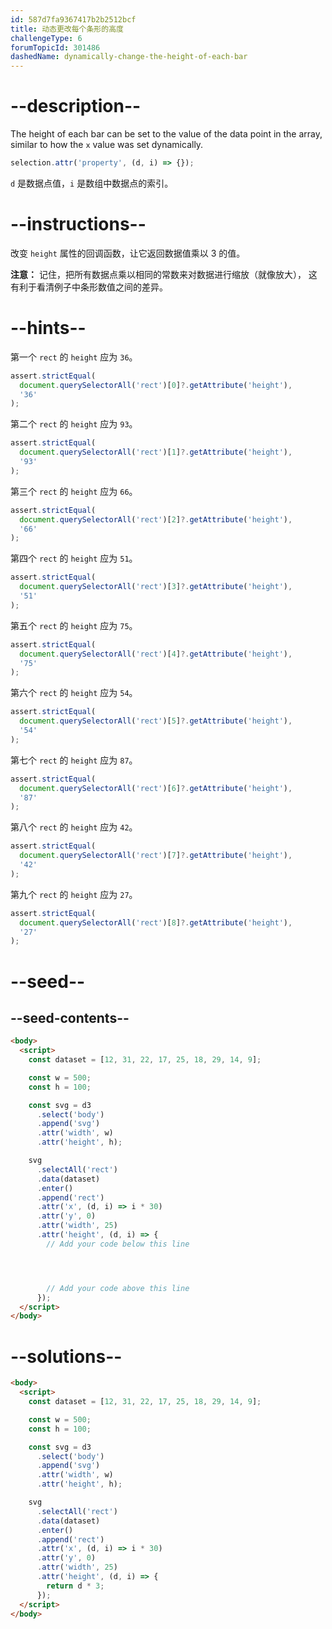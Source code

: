 ```yaml
---
id: 587d7fa9367417b2b2512bcf
title: 动态更改每个条形的高度
challengeType: 6
forumTopicId: 301486
dashedName: dynamically-change-the-height-of-each-bar
---
```


# --description--

The height of each bar can be set to the value of the data point in the array, similar to how the `x` value was set dynamically.

```js
selection.attr('property', (d, i) => {});
```

`d` 是数据点值，`i` 是数组中数据点的索引。

# --instructions--

改变 `height` 属性的回调函数，让它返回数据值乘以 3 的值。

**注意：** 记住，把所有数据点乘以相同的常数来对数据进行缩放（就像放大）， 这有利于看清例子中条形数值之间的差异。

# --hints--

第一个 `rect` 的 `height` 应为 `36`。

```js
assert.strictEqual(
  document.querySelectorAll('rect')[0]?.getAttribute('height'),
  '36'
);
```

第二个 `rect` 的 `height` 应为 `93`。

```js
assert.strictEqual(
  document.querySelectorAll('rect')[1]?.getAttribute('height'),
  '93'
);
```

第三个 `rect` 的 `height` 应为 `66`。

```js
assert.strictEqual(
  document.querySelectorAll('rect')[2]?.getAttribute('height'),
  '66'
);
```

第四个 `rect` 的 `height` 应为 `51`。

```js
assert.strictEqual(
  document.querySelectorAll('rect')[3]?.getAttribute('height'),
  '51'
);
```

第五个 `rect` 的 `height` 应为 `75`。

```js
assert.strictEqual(
  document.querySelectorAll('rect')[4]?.getAttribute('height'),
  '75'
);
```

第六个 `rect` 的 `height` 应为 `54`。

```js
assert.strictEqual(
  document.querySelectorAll('rect')[5]?.getAttribute('height'),
  '54'
);
```

第七个 `rect` 的 `height` 应为 `87`。

```js
assert.strictEqual(
  document.querySelectorAll('rect')[6]?.getAttribute('height'),
  '87'
);
```

第八个 `rect` 的 `height` 应为 `42`。

```js
assert.strictEqual(
  document.querySelectorAll('rect')[7]?.getAttribute('height'),
  '42'
);
```

第九个 `rect` 的 `height` 应为 `27`。

```js
assert.strictEqual(
  document.querySelectorAll('rect')[8]?.getAttribute('height'),
  '27'
);
```

# --seed--

## --seed-contents--

```html
<body>
  <script>
    const dataset = [12, 31, 22, 17, 25, 18, 29, 14, 9];

    const w = 500;
    const h = 100;

    const svg = d3
      .select('body')
      .append('svg')
      .attr('width', w)
      .attr('height', h);

    svg
      .selectAll('rect')
      .data(dataset)
      .enter()
      .append('rect')
      .attr('x', (d, i) => i * 30)
      .attr('y', 0)
      .attr('width', 25)
      .attr('height', (d, i) => {
        // Add your code below this line




        // Add your code above this line
      });
  </script>
</body>
```

# --solutions--

```html
<body>
  <script>
    const dataset = [12, 31, 22, 17, 25, 18, 29, 14, 9];

    const w = 500;
    const h = 100;

    const svg = d3
      .select('body')
      .append('svg')
      .attr('width', w)
      .attr('height', h);

    svg
      .selectAll('rect')
      .data(dataset)
      .enter()
      .append('rect')
      .attr('x', (d, i) => i * 30)
      .attr('y', 0)
      .attr('width', 25)
      .attr('height', (d, i) => {
        return d * 3;
      });
  </script>
</body>
```
